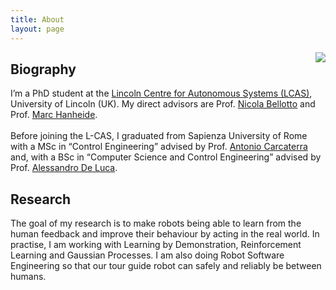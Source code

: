 ```yaml
---
title: About
layout: page
---
```

<img class="selfie-about" src="{% if site.external-image %}{{ site.picture }}{% else %}{{ site.url }}/{{ site.picture }}{% endif %}" align="right">
<h2>Biography</h2>
<p>

I’m a PhD student at the <a class="url" href="https://lcas.lincoln.ac.uk/wp/">Lincoln Centre for Autonomous Systems (LCAS)</a>, University of Lincoln (UK). My direct advisors are Prof. <a class="url" href="https://nbellotto.blogs.lincoln.ac.uk/">Nicola Bellotto</a> and Prof. <a href="https://www.hanheide.net/">Marc Hanheide</a>.
<br><br>
Before joining the L-CAS, I graduated from Sapienza University of Rome with a MSc in “Control Engineering” advised by Prof. <a class="url" href="https://phd.uniroma1.it/web/ANTONIO-CARCATERRA_nC1827_EN.aspx">Antonio Carcaterra</a> and, with a BSc in “Computer Science and Control Engineering” advised by Prof. <a class="url" href="http://www.diag.uniroma1.it/deluca/">Alessandro De Luca</a>.
</p>

<h2>Research</h2>
<p>The goal of my research is to make robots being able to learn from the human feedback and improve their behaviour by acting in the real world. In practise, I am working with Learning by Demonstration, Reinforcement Learning and Gaussian Processes. I am also doing Robot Software Engineering so that our tour guide robot can safely and reliably be between humans.</p>
